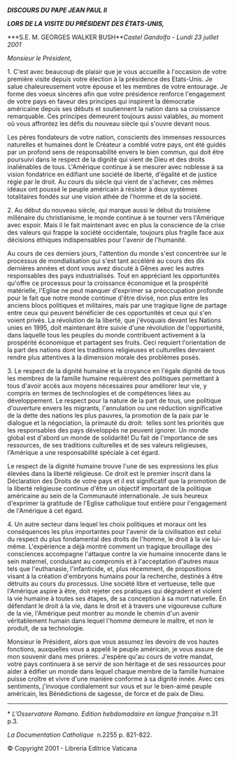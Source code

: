 ***DISCOURS DU PAPE JEAN PAUL II***

***LORS DE LA VISITE DU PRÉSIDENT DES ÉTATS-UNIS,***

***S.E. M. GEORGES WALKER BUSH\***Castel Gandolfo \-  Lundi 23 juillet 2001*

*Monsieur le Président,*

1. C'est avec beaucoup de plaisir que je vous accueille à l'occasion de votre première visite depuis votre élection à la présidence des Etats-Unis. Je salue chaleureusement votre épouse et les membres de votre entourage. Je forme des voeux sincères afin que votre présidence renforce l'engagement de votre pays en faveur des principes qui inspirent la démocratie américaine depuis ses débuts et soutiennent la nation dans sa croissance remarquable. Ces principes demeurent toujours aussi valables, au moment où vous affrontez les défis du nouveau siècle qui s'ouvre devant nous.

Les pères fondateurs de votre nation, conscients des immenses ressources naturelles et humaines dont le Créateur a comblé votre pays, ont été guidés par un profond sens de responsabilité envers le bien commun, qui doit être poursuivi dans le respect de la dignité qui vient de Dieu et des droits inaliénables de tous. L'Amérique continue à se mesurer avec noblesse à sa vision fondatrice en édifiant une société de liberté, d'égalité et de justice régie par le droit. Au cours du siècle qui vient de s'achever, ces mêmes idéaux ont poussé le peuple américain à résister à deux systèmes totalitaires fondés sur une vision athée de l'homme et de la société.

2. Au début du nouveau siècle, qui marque aussi le début du troisième millénaire du christianisme, le monde continue à se tourner vers l'Amérique avec espoir. Mais il le fait maintenant avec en plus la conscience de la crise des valeurs qui frappe la société occidentale, toujours plus fragile face aux décisions éthiques indispensables pour l'avenir de l'humanité.

Au cours de ces derniers jours, l'attention du monde s'est concentrée sur le processus de mondialisation qui s'est tant accéléré au cours des dix dernières années et dont vous avez discuté à Gênes avec les autres responsables des pays industrialisés. Tout en appréciant les opportunités qu'offre ce processus pour la croissance économique et la prospérité matérielle, l'Eglise ne peut manquer d'exprimer sa préoccupation profonde pour le fait que notre monde continue d'être divisé, non plus entre les anciens blocs politiques et militaires, mais par une tragique ligne de partage entre ceux qui peuvent bénéficier de ces opportunités et ceux qui s'en voient privés. La révolution de la liberté, que j'évoquais devant les Nations unies en 1995, doit maintenant être suivie d'une révolution de l'opportunité, dans laquelle tous les peuples du monde contribuent activement à la prospérité économique et partagent ses fruits. Ceci requiert l'orientation de la part des nations dont les traditions religieuses et culturelles devraient rendre plus attentives à la dimension morale des problèmes posés.

3. Le respect de la dignité humaine et la croyance en l'égale dignité de tous les membres de la famille humaine requièrent des politiques permettant à tous d'avoir accès aux moyens nécessaires pour améliorer leur vie, y compris en termes de technologies et de compétences liées au développement. Le respect pour la nature de la part de tous, une politique d'ouverture envers les migrants, l'annulation ou une réduction significative de la dette des nations les plus pauvres, la promotion de la paix par le dialogue et la négociation, la primauté du droit:  telles sont les priorités que les responsables des pays développés ne peuvent ignorer. Un monde global est d'abord un monde de solidarité! Du fait de l'importance de ses ressources, de ses traditions culturelles et de ses valeurs religieuses, l'Amérique a une responsabilité spéciale à cet égard.

Le respect de la dignité humaine trouve l'une de ses expressions les plus élevées dans la liberté religieuse. Ce droit est le premier inscrit dans la Déclaration des Droits de votre pays et il est significatif que la promotion de la liberté religieuse continue d'être un objectif important de la politique américaine au sein de la Communauté internationale. Je suis heureux d'exprimer la gratitude de l'Eglise catholique tout entière pour l'engagement de l'Amérique à cet égard.

4. Un autre secteur dans lequel les choix politiques et moraux ont les conséquences les plus importantes pour l'avenir de la civilisation est celui du respect du plus fondamental des droits de l'homme, le droit à la vie lui-même. L'expérience a déjà montré comment un tragique brouillage des consciences accompagne l'attaque contre la vie humaine innocente dans le sein maternel, conduisant au compromis et à l'acceptation d'autres maux tels que l'euthanasie, l'infanticide, et, plus récemment, de propositions visant à la création d'embryons humains pour la recherche, destinés à être détruits au cours du processus. Une société libre et vertueuse, telle que l'Amérique aspire à être, doit rejeter ces pratiques qui dégradent et violent la vie humaine à toutes ses étapes, de sa conception à sa mort naturelle. En défendant le droit à la vie, dans le droit et à travers une vigoureuse culture de la vie, l'Amérique peut montrer au monde le chemin d'un avenir véritablement humain dans lequel l'homme demeure le maître, et non le produit, de sa technologie.

Monsieur le Président, alors que vous assumez les devoirs de vos hautes fonctions, auxquelles vous a appelé le peuple américain, je vous assure de mon souvenir dans mes prières. J'espère qu'au cours de votre mandat, votre pays continuera à se servir de son héritage et de ses ressources pour aider à édifier un monde dans lequel chaque membre de la famille humaine puisse croître et vivre d'une manière conforme à sa dignité innée. Avec ces sentiments, j'invoque cordialement sur vous et sur le bien-aimé peuple américain, les Bénédictions de sagesse, de force et de paix de Dieu.

* * *

\* *L'Osservatore Romano. Edition hebdomadaire en langue française* n.31 p.3.

*La* *Documentation Catholique*  n.2255 p. 821-822.

© Copyright 2001 - Libreria Editrice Vaticana